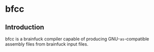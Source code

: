 # bfcc

## Introduction
bfcc is a brainfuck compiler capable of producing GNU-`as`-compatible assembly
files from brainfuck input files.

